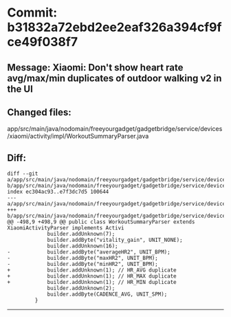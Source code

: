 # Commit: b31832a72ebd2ee2eaf326a394cf9fce49f038f7
## Message: Xiaomi: Don't show heart rate avg/max/min duplicates of outdoor walking v2 in the UI
## Changed files:
app/src/main/java/nodomain/freeyourgadget/gadgetbridge/service/devices/xiaomi/activity/impl/WorkoutSummaryParser.java

## Diff:
```
diff --git a/app/src/main/java/nodomain/freeyourgadget/gadgetbridge/service/devices/xiaomi/activity/impl/WorkoutSummaryParser.java b/app/src/main/java/nodomain/freeyourgadget/gadgetbridge/service/devices/xiaomi/activity/impl/WorkoutSummaryParser.java
index ec304ac93..e7f3dc7d5 100644
--- a/app/src/main/java/nodomain/freeyourgadget/gadgetbridge/service/devices/xiaomi/activity/impl/WorkoutSummaryParser.java
+++ b/app/src/main/java/nodomain/freeyourgadget/gadgetbridge/service/devices/xiaomi/activity/impl/WorkoutSummaryParser.java
@@ -498,9 +498,9 @@ public class WorkoutSummaryParser extends XiaomiActivityParser implements Activi
             builder.addUnknown(7);
             builder.addByte("vitality_gain", UNIT_NONE);
             builder.addUnknown(16);
-            builder.addByte("averageHR2", UNIT_BPM);
-            builder.addByte("maxHR2", UNIT_BPM);
-            builder.addByte("minHR2", UNIT_BPM);
+            builder.addUnknown(1); // HR_AVG duplicate
+            builder.addUnknown(1); // HR_MAX duplicate
+            builder.addUnknown(1); // HR_MIN duplicate
             builder.addUnknown(2);
             builder.addByte(CADENCE_AVG, UNIT_SPM);
         }
```
-----------------------------------
